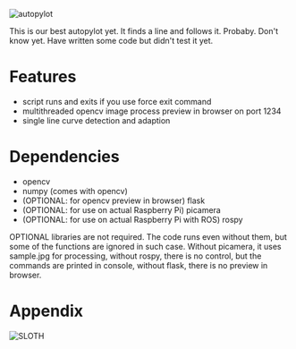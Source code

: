 ![autopylot](http://i.imgur.com/HxtNn33.gif)

This is our best autopylot yet. It finds a line and follows it. Probaby. Don't know yet. Have written some code but didn't test it yet.

# Features

- script runs and exits if you use force exit command
- multithreaded opencv image process preview in browser on port 1234
- single line curve detection and adaption

# Dependencies

- opencv
- numpy (comes with opencv)
- (OPTIONAL: for opencv preview in browser) flask
- (OPTIONAL: for use on actual Raspberry Pi) picamera
- (OPTIONAL: for use on actual Raspberry Pi with ROS) rospy

OPTIONAL libraries are not required. The code runs even without them, but some of the functions are ignored in such case. Without picamera, it uses sample.jpg for processing, without rospy, there is no control, but the commands are printed in console, without flask, there is no preview in browser.

# Appendix

![SLOTH](https://i.ytimg.com/vi/mkQzYyi25sA/maxresdefault.jpg)

